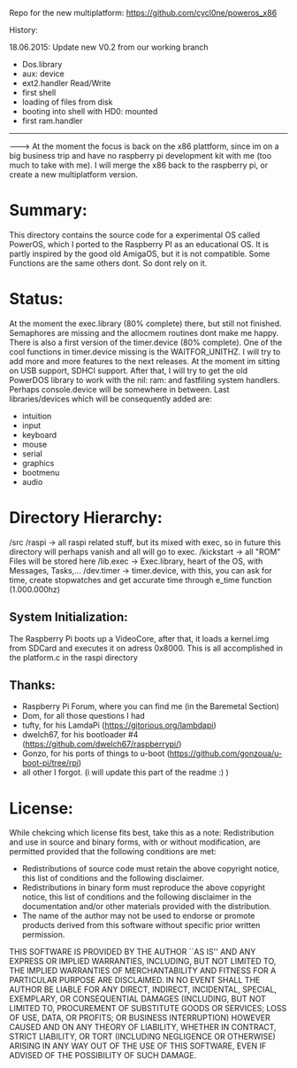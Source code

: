 Repo for the new multiplatform: https://github.com/cycl0ne/poweros_x86

History:

18.06.2015: Update new V0.2 from our working branch

* Dos.library
* aux: device
* ext2.handler Read/Write
* first shell
* loading of files from disk
* booting into shell with HD0: mounted
* first ram.handler

------------------------

---> At the moment the focus is back on the x86 plattform, since im on a big business trip and have no raspberry pi development kit with me (too much to take with me).
I will merge the x86 back to the raspberry pi, or create a new multiplatform version.

Summary:
========

This directory contains the source code for a experimental OS called PowerOS,
which I ported to the Raspberry PI as an educational OS. 
It is partly inspired by the good old AmigaOS, but it is not compatible. Some
Functions are the same others dont. So dont rely on it.

Status:
=======

At the moment the exec.library (80% complete) there, but still not finished. Semaphores are missing
and the allocmem routines dont make me happy. There is also a first version of the
timer.device (80% complete). One of the cool functions in timer.device missing is the 
WAITFOR_UNITHZ.
I will try to add more and more features to the next releases. At the moment im sitting
on USB support, SDHCI support. After that, I will try to get the old PowerDOS library to work
with the nil: ram: and fastfiling system handlers. Perhaps console.device will be somewhere in
between.
Last libraries/devices which will be consequently added are:
- intuition
- input
- keyboard
- mouse
- serial
- graphics
- bootmenu
- audio

Directory Hierarchy:
====================

/src
	/raspi -> all raspi related stuff, but its mixed with exec, so in future this directory will perhaps vanish and all will go to exec.
	/kickstart -> all "ROM" Files will be stored here
		/lib.exec -> Exec.library, heart of the OS, with Messages, Tasks,...
		/dev.timer -> timer.device, with this, you can ask for time, create stopwatches and get accurate time through e_time function (1.000.000hz)
		
System Initialization:
----------------------

The Raspberry Pi boots up a VideoCore, after that, it loads a kernel.img from SDCard and executes it on adress 0x8000. This is all accomplished in
the platform.c in the raspi directory

Thanks:
----------------------
- Raspberry Pi Forum, where you can find me (in the Baremetal Section)
- Dom, for all those questions I had
- tufty, for his LamdaPi (https://gitorious.org/lambdapi)
- dwelch67, for his bootloader #4 (https://github.com/dwelch67/raspberrypi/)
- Gonzo, for his ports of things to u-boot (https://github.com/gonzoua/u-boot-pi/tree/rpi)
- all other I forgot. (i will update this part of the readme :) )

License:
========
While chekcing which license fits best, take this as a note:
Redistribution and use in source and binary forms, with or without
modification, are permitted provided that the following conditions
are met:

 - Redistributions of source code must retain the above copyright
   notice, this list of conditions and the following disclaimer.
 - Redistributions in binary form must reproduce the above copyright
   notice, this list of conditions and the following disclaimer in the
   documentation and/or other materials provided with the distribution.
 - The name of the author may not be used to endorse or promote products
   derived from this software without specific prior written permission.

 THIS SOFTWARE IS PROVIDED BY THE AUTHOR ``AS IS'' AND ANY EXPRESS OR
 IMPLIED WARRANTIES, INCLUDING, BUT NOT LIMITED TO, THE IMPLIED WARRANTIES
 OF MERCHANTABILITY AND FITNESS FOR A PARTICULAR PURPOSE ARE DISCLAIMED.
 IN NO EVENT SHALL THE AUTHOR BE LIABLE FOR ANY DIRECT, INDIRECT,
 INCIDENTAL, SPECIAL, EXEMPLARY, OR CONSEQUENTIAL DAMAGES (INCLUDING, BUT
 NOT LIMITED TO, PROCUREMENT OF SUBSTITUTE GOODS OR SERVICES; LOSS OF USE,
 DATA, OR PROFITS; OR BUSINESS INTERRUPTION) HOWEVER CAUSED AND ON ANY
 THEORY OF LIABILITY, WHETHER IN CONTRACT, STRICT LIABILITY, OR TORT
 (INCLUDING NEGLIGENCE OR OTHERWISE) ARISING IN ANY WAY OUT OF THE USE OF
 THIS SOFTWARE, EVEN IF ADVISED OF THE POSSIBILITY OF SUCH DAMAGE.
